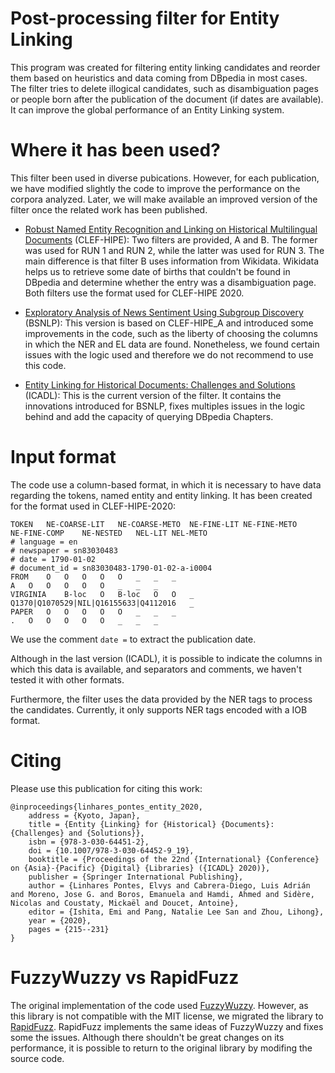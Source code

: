 # Post-processing filter for Entity Linking

This program was created for filtering entity linking candidates and reorder them based on heuristics and data coming from DBpedia in most cases. The filter tries to delete illogical candidates, such as disambiguation pages or people born after the publication of the document (if dates are available). It can improve the global performance of an Entity Linking system.

# Where it has been used?

This filter been used in diverse pubications. However, for each publication, we have modified slightly the code to improve the performance on the corpora analyzed. Later, we will make available an improved version of the filter once the related work has been published.

* [Robust Named Entity Recognition and Linking on Historical Multilingual Documents](http://ceur-ws.org/Vol-2696/paper_171.pdf) (CLEF-HIPE): Two filters are provided, A and B. The former was used for RUN 1 and RUN 2, while the latter was used for RUN 3. The main difference is that filter B uses information from Wikidata. Wikidata helps us to retrieve some date of births that couldn't be found in DBpedia and determine whether the entry was a disambiguation page. Both filters use the format used for CLEF-HIPE 2020.

* [Exploratory Analysis of News Sentiment Using Subgroup Discovery](https://www.aclweb.org/anthology/2021.bsnlp-1.7/) (BSNLP): This version is based on CLEF-HIPE_A and introduced some improvements in the code, such as the liberty of choosing the columns in which the NER and EL data are found. Nonetheless, we found certain issues with the logic used and therefore we do not recommend to use this code.

* [Entity Linking for Historical Documents: Challenges and Solutions](https://link.springer.com/chapter/10.1007/978-3-030-64452-9_19) (ICADL): This is the current version of the filter. It contains the innovations introduced for BSNLP, fixes multiples issues in the logic behind and add the capacity of querying DBpedia Chapters.

# Input format

The code use a column-based format, in which it is necessary to have data regarding the tokens, named entity and entity linking. It has been created for the format used in CLEF-HIPE-2020:

```
TOKEN	NE-COARSE-LIT	NE-COARSE-METO	NE-FINE-LIT	NE-FINE-METO	NE-FINE-COMP	NE-NESTED	NEL-LIT	NEL-METO
# language = en
# newspaper = sn83030483
# date = 1790-01-02
# document_id = sn83030483-1790-01-02-a-i0004
FROM	O	O	O	O	O	_	_	_
A	O	O	O	O	O	_	_	_
VIRGINIA	B-loc	O	B-loc	O	O	_	Q1370|Q1070529|NIL|Q16155633|Q4112016	_
PAPER	O	O	O	O	O	_	_	_
.	O	O	O	O	O	_	_	_
```

We use the comment `date =` to extract the publication date.

Although in the last version (ICADL), it is possible to indicate the columns in which this data is available, and separators and comments, we haven't tested it with other formats.

Furthermore, the filter uses the data provided by the NER tags to process the candidates. Currently, it only supports NER tags encoded with a IOB format.

# Citing

Please use this publication for citing this work:
```
@inproceedings{linhares_pontes_entity_2020,
	address = {Kyoto, Japan},
	title = {Entity {Linking} for {Historical} {Documents}: {Challenges} and {Solutions}},
	isbn = {978-3-030-64451-2},
	doi = {10.1007/978-3-030-64452-9_19},
	booktitle = {Proceedings of the 22nd {International} {Conference} on {Asia}-{Pacific} {Digital} {Libraries} ({ICADL} 2020)},
	publisher = {Springer International Publishing},
	author = {Linhares Pontes, Elvys and Cabrera-Diego, Luis Adrián and Moreno, Jose G. and Boros, Emanuela and Hamdi, Ahmed and Sidère, Nicolas and Coustaty, Mickaël and Doucet, Antoine},
	editor = {Ishita, Emi and Pang, Natalie Lee San and Zhou, Lihong},
	year = {2020},
	pages = {215--231}
}
```

# FuzzyWuzzy vs RapidFuzz

The original implementation of the code used [FuzzyWuzzy](https://github.com/seatgeek/fuzzywuzzy). However, as this library is not compatible with the MIT license, we migrated the library to [RapidFuzz](https://github.com/maxbachmann/RapidFuzz/). RapidFuzz implements the same ideas of FuzzyWuzzy and fixes some the issues. Although there shouldn't be great changes on its performance, it is possible to return to the original library by modifing the source code.
